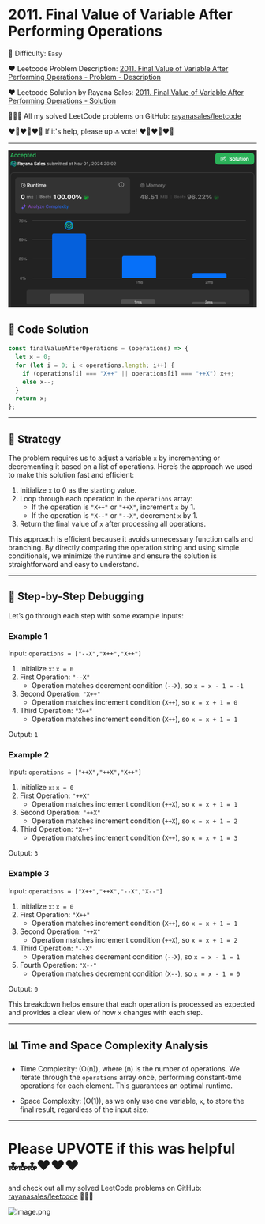 # 2011. Final Value of Variable After Performing Operations

🌱 Difficulty: `Easy`

❤️ Leetcode Problem Description: [2011. Final Value of Variable After Performing Operations - Problem - Description](https://leetcode.com/problems/final-value-of-variable-after-performing-operations/description/)

❤️ Leetcode Solution by Rayana Sales: [2011. Final Value of Variable After Performing Operations - Solution](https://leetcode.com/problems/final-value-of-variable-after-performing-operations/solutions/5994991/8-lines-solution-beats-100-javascript-beginner-friendly)

💁🏻‍♀️ All my solved LeetCode problems on GitHub: [rayanasales/leetcode](https://github.com/rayanasales/leetcode)

❤️‍🔥❤️‍🔥❤️‍🔥 If it's help, please up 🔝 vote! ❤️‍🔥❤️‍🔥❤️‍🔥

---

![alt text](image.png)

## 🚀 Code Solution

```javascript []
const finalValueAfterOperations = (operations) => {
  let x = 0;
  for (let i = 0; i < operations.length; i++) {
    if (operations[i] === "X++" || operations[i] === "++X") x++;
    else x--;
  }
  return x;
};
```

---

## 💎 Strategy

The problem requires us to adjust a variable `x` by incrementing or decrementing it based on a list of operations. Here’s the approach we used to make this solution fast and efficient:

1. Initialize `x` to 0 as the starting value.
2. Loop through each operation in the `operations` array:
   - If the operation is `"X++"` or `"++X"`, increment `x` by 1.
   - If the operation is `"X--"` or `"--X"`, decrement `x` by 1.
3. Return the final value of `x` after processing all operations.

This approach is efficient because it avoids unnecessary function calls and branching. By directly comparing the operation string and using simple conditionals, we minimize the runtime and ensure the solution is straightforward and easy to understand.

---

## 🔎 Step-by-Step Debugging

Let’s go through each step with some example inputs:

### Example 1

Input: `operations = ["--X","X++","X++"]`

1. Initialize `x`: `x = 0`
2. First Operation: `"--X"`
   - Operation matches decrement condition (`--X`), so `x = x - 1 = -1`
3. Second Operation: `"X++"`
   - Operation matches increment condition (`X++`), so `x = x + 1 = 0`
4. Third Operation: `"X++"`
   - Operation matches increment condition (`X++`), so `x = x + 1 = 1`

Output: `1`

### Example 2

Input: `operations = ["++X","++X","X++"]`

1. Initialize `x`: `x = 0`
2. First Operation: `"++X"`
   - Operation matches increment condition (`++X`), so `x = x + 1 = 1`
3. Second Operation: `"++X"`
   - Operation matches increment condition (`++X`), so `x = x + 1 = 2`
4. Third Operation: `"X++"`
   - Operation matches increment condition (`X++`), so `x = x + 1 = 3`

Output: `3`

### Example 3

Input: `operations = ["X++","++X","--X","X--"]`

1. Initialize `x`: `x = 0`
2. First Operation: `"X++"`
   - Operation matches increment condition (`X++`), so `x = x + 1 = 1`
3. Second Operation: `"++X"`
   - Operation matches increment condition (`++X`), so `x = x + 1 = 2`
4. Third Operation: `"--X"`
   - Operation matches decrement condition (`--X`), so `x = x - 1 = 1`
5. Fourth Operation: `"X--"`
   - Operation matches decrement condition (`X--`), so `x = x - 1 = 0`

Output: `0`

This breakdown helps ensure that each operation is processed as expected and provides a clear view of how `x` changes with each step.

---

## 📊 Time and Space Complexity Analysis

- Time Complexity: \(O(n)\), where \(n\) is the number of operations. We iterate through the `operations` array once, performing constant-time operations for each element. This guarantees an optimal runtime.

- Space Complexity: \(O(1)\), as we only use one variable, `x`, to store the final result, regardless of the input size.

---

# Please UPVOTE if this was helpful 🔝🔝🔝❤️❤️❤️

and check out all my solved LeetCode problems on GitHub: [rayanasales/leetcode](https://github.com/rayanasales/leetcode) 🤙😚🤘

![image.png](https://assets.leetcode.com/users/images/57bce3b1-56e2-4c20-9cdf-b61fef26b93b_1725494158.6252415.png)
